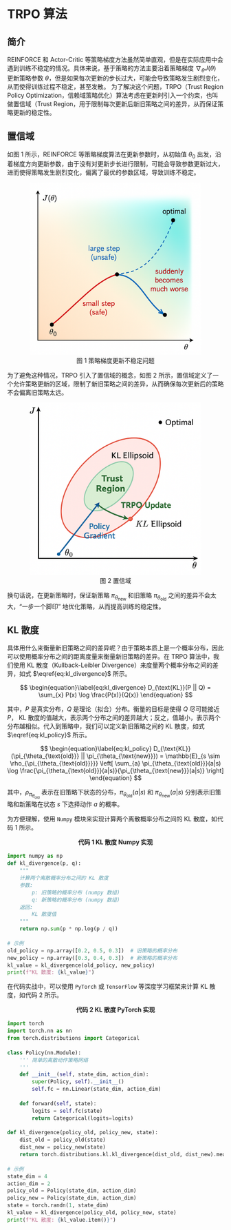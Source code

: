 # TRPO 算法

## 简介

$\text{REINFORCE}$ 和 $\text{Actor-Critic}$ 等策略梯度方法虽然简单直观，但是在实际应用中会遇到训练不稳定的情况。具体来说，基于策略的方法主要沿着策略梯度 $\nabla_\theta J(\theta)$ 更新策略参数 $\theta$，但是如果每次更新的步长过大，可能会导致策略发生剧烈变化，从而使得训练过程不稳定，甚至发散。 为了解决这个问题，TRPO（Trust Region Policy Optimization，信赖域策略优化）算法考虑在更新时引入一个约束，也叫做置信域（$\text{Trust Region}$，用于限制每次更新后新旧策略之间的差异，从而保证策略更新的稳定性。

## 置信域

如图 1 所示，$\text{REINFORCE}$ 等策略梯度算法在更新参数时，从初始值 $\theta_0$ 出发，沿着梯度方向更新参数，由于没有对更新步长进行限制，可能会导致参数更新过大，进而使得策略发生剧烈变化，偏离了最优的参数区域，导致训练不稳定。

<div align=center>
<img width="400" src="figs/unstable_update.png"/>
<figcaption style="font-size: 14px;">图 1 策略梯度更新不稳定问题</figcaption>
</div>

为了避免这种情况，TRPO 引入了置信域的概念，如图 2 所示，置信域定义了一个允许策略更新的区域，限制了新旧策略之间的差异，从而确保每次更新后的策略不会偏离旧策略太远。

<div align=center>
<img width="400" src="figs/trust_region.png"/>
<figcaption style="font-size: 14px;">图 2 置信域</figcaption>
</div>

换句话说，在更新策略时，保证新策略 $\pi_{\theta_{\text{new}}}$ 和旧策略 $\pi_{\theta_{\text{old}}}$ 之间的差异不会太大，“一步一个脚印” 地优化策略，从而提高训练的稳定性。

## KL 散度

具体用什么来衡量新旧策略之间的差异呢？由于策略本质上是一个概率分布，因此可以使用概率分布之间的距离度量来衡量新旧策略的差异。在 $\text{TRPO}$ 算法中，我们使用 $\text{KL}$ 散度（$\text{Kullback-Leibler Divergence}$）来度量两个概率分布之间的差异，如式 $\eqref{eq:kl_divergence}$ 所示。

$$
\begin{equation}\label{eq:kl_divergence}
D_{\text{KL}}(P || Q) = \sum_{x} P(x) \log \frac{P(x)}{Q(x)}
\end{equation}
$$

其中，$P$ 是真实分布，$Q$ 是理论（拟合）分布。衡量的目标是使得 $Q$ 尽可能接近 $P$， $\text{KL}$ 散度的值越大，表示两个分布之间的差异越大；反之，值越小，表示两个分布越相似。代入到策略中，我们可以定义新旧策略之间的 $\text{KL}$ 散度，如式 $\eqref{eq:kl_policy}$ 所示。

$$
\begin{equation}\label{eq:kl_policy}
D_{\text{KL}}(\pi_{\theta_{\text{old}}} || \pi_{\theta_{\text{new}}}) = \mathbb{E}_{s \sim \rho_{\pi_{\theta_{\text{old}}}}} \left[ \sum_{a} \pi_{\theta_{\text{old}}}(a|s) \log \frac{\pi_{\theta_{\text{old}}}(a|s)}{\pi_{\theta_{\text{new}}}(a|s)} \right]
\end{equation}
$$

其中，$\rho_{\pi_{\theta_{\text{old}}}}$ 表示在旧策略下状态的分布，$\pi_{\theta_{\text{old}}}(a|s)$ 和 $\pi_{\theta_{\text{new}}}(a|s)$ 分别表示旧策略和新策略在状态 $s$ 下选择动作 $a$ 的概率。

为方便理解，使用 `Numpy` 模块来实现计算两个离散概率分布之间的 $\text{KL}$ 散度，如代码 1 所示。
<div style="text-align: center;">
    <figcaption style="font-size: 14px;"> <b>代码 1 KL 散度 Numpy 实现</b> </figcaption>
</div>

```python
import numpy as np
def kl_divergence(p, q):
    """
    计算两个离散概率分布之间的 KL 散度
    参数:
        p: 旧策略的概率分布 (numpy 数组)
        q: 新策略的概率分布 (numpy 数组)
    返回:
        KL 散度值
    """
    return np.sum(p * np.log(p / q))

# 示例
old_policy = np.array([0.2, 0.5, 0.3])  # 旧策略的概率分布
new_policy = np.array([0.3, 0.4, 0.3])  # 新策略的概率分布
kl_value = kl_divergence(old_policy, new_policy)
print(f"KL 散度: {kl_value}")
```

在代码实战中，可以使用 `PyTorch` 或 `TensorFlow` 等深度学习框架来计算 $\text{KL}$ 散度，如代码 2 所示。

<div style="text-align: center;">
    <figcaption style="font-size: 14px;"> <b>代码 2 KL 散度 PyTorch 实现</b> </figcaption>
</div>

```python
import torch
import torch.nn as nn
from torch.distributions import Categorical

class Policy(nn.Module):
    ''' 简单的离散动作策略网络
    '''
    def __init__(self, state_dim, action_dim):
        super(Policy, self).__init__()
        self.fc = nn.Linear(state_dim, action_dim)

    def forward(self, state):
        logits = self.fc(state)
        return Categorical(logits=logits)

def kl_divergence(policy_old, policy_new, state):
    dist_old = policy_old(state)
    dist_new = policy_new(state)
    return torch.distributions.kl.kl_divergence(dist_old, dist_new).mean()

# 示例
state_dim = 4
action_dim = 2
policy_old = Policy(state_dim, action_dim)
policy_new = Policy(state_dim, action_dim)
state = torch.randn(1, state_dim)
kl_value = kl_divergence(policy_old, policy_new, state)
print(f"KL 散度: {kl_value.item()}")
```